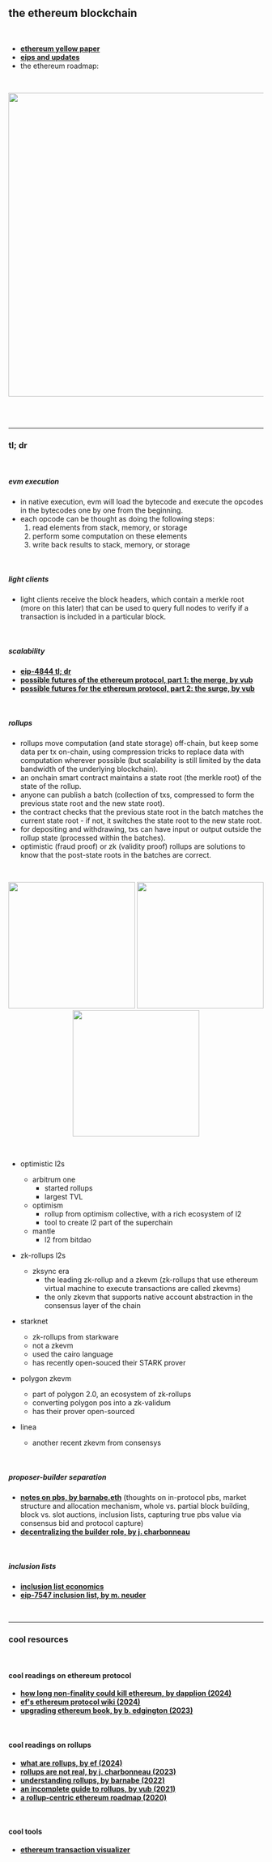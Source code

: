 ## the ethereum blockchain 

<br>


* **[ethereum yellow paper](https://ethereum.github.io/yellowpaper/paper.pdf)**
* **[eips and updates](eips_and_updates)**
* the ethereum roadmap:

<br>
<p align="center">
<img width="600"  src="https://user-images.githubusercontent.com/1130416/234419153-76ab9f89-00e8-48e7-93c4-c8d880ec2007.png">
</p>
<br>

<br>

---

### tl; dr

<br>

##### evm execution 

* in native execution, evm will load the bytecode and execute the opcodes in the bytecodes one by one from the beginning.
* each opcode can be thought as doing the following steps:
  1. read elements from stack, memory, or storage
  2. perform some computation on these elements
  3. write back results to stack, memory, or storage

<br>

##### light clients

* light clients receive the block headers, which contain a merkle root (more on this later) that can be used to query full nodes to verify if a transaction is included in a particular block.

<br>

##### scalability

* **[eip-4844 tl; dr](eips_and_updates/eip-4844.md)**
* **[possible futures of the ethereum protocol, part 1: the merge, by vub](https://vitalik.eth.limo/general/2024/10/14/futures1.html)**
* **[possible futures for the ethereum protocol, part 2: the surge, by vub](https://vitalik.eth.limo/general/2024/10/17/futures2.html)**

<br>

##### rollups

* rollups move computation (and state storage) off-chain, but keep some data per tx on-chain, using compression tricks to replace data with computation wherever possible (but scalability is still limited by the data bandwidth of the underlying blockchain).
* an onchain smart contract maintains a state root (the merkle root) of the state of the rollup.
* anyone can publish a batch (collection of txs, compressed to form the previous state root and the new state root).
* the contract checks that the previous state root in the batch matches the current state root - if not, it switches the state root to the new state root.
* for depositing and withdrawing, txs can have input or output outside the rollup state (processed within the batches).
* optimistic (fraud proof) or zk (validity proof) rollups are solutions to know that the post-state roots in the batches are correct.

<br>

<p align="center">
<img width="250" src="https://user-images.githubusercontent.com/1130416/234379326-901ed83c-4bc5-4c97-bad8-3b9d96dfb1b7.png">
<img width="250" src="https://user-images.githubusercontent.com/1130416/234935489-f65f98a0-a6ac-4b86-b40d-e4aac97733b7.png">
<img width="250" src="https://user-images.githubusercontent.com/1130416/234379163-f55493b4-7ad5-4d0d-9021-0f722cbe34a6.png">
</p>

<br>

* optimistic l2s 
  * arbitrum one
    - started rollups
    - largest TVL
  * optimism
    - rollup from optimism collective, with a rich ecosystem of l2
    - tool to create l2 part of the superchain
  * mantle
    - l2 from bitdao

* zk-rollups l2s
  - zksync era
    - the leading zk-rollup and a zkevm (zk-rollups that use ethereum virtual machine to execute transactions are called zkevms)
    - the only zkevm that supports native account abstraction in the consensus layer of the chain
* starknet
  - zk-rollups from starkware
  - not a zkevm
  - used the cairo language
  - has recently open-souced their STARK prover
* polygon zkevm
  - part of polygon 2.0, an ecosystem of zk-rollups
  - converting polygon pos into a zk-validum
  - has their prover open-sourced
* linea
  - another recent zkevm from consensys

<br>

##### proposer-builder separation

* **[notes on pbs, by barnabe.eth](https://barnabe.substack.com/p/pbs)** (thoughts on in-protocol pbs, market structure and allocation mechanism, whole vs. partial block building, block vs. slot auctions, inclusion lists, capturing true pbs value via consensus bid and protocol capture)
* **[decentralizing the builder role, by j. charbonneau](https://joncharbonneau.substack.com/p/decentralizing-the-builder-role)**

<br>

##### inclusion lists

* **[inclusion list economics](https://efdn.notion.site/Inclusion-list-economics-b0d61d0e21a74963a54448e48d9adc8a)**
* **[eip-7547 inclusion list, by m. neuder](https://ethereum-magicians.org/t/eip-7547-inclusion-lists/17474)**

<br>


---

### cool resources

<br>

#### cool readings on ethereum protocol

* **[how long non-finality could kill ethereum, by dapplion (2024)](https://www.youtube.com/watch?v=z2jafwPFLaQ)**
* **[ef's ethereum protocol wiki (2024)](https://epf.wiki/#/)**
* **[upgrading ethereum book, by b. edgington (2023)](https://eth2book.info/)**

<br>

#### cool readings on rollups


* **[what are rollups, by ef (2024)](https://ethereum.org/en/developers/docs/scaling/zk-rollups/)**
* **[rollups are not real, by j. charbonneau (2023)](https://joncharbonneau.substack.com/p/rollups-arent-real)**
* **[understanding rollups, by barnabe (2022)](https://barnabe.substack.com/p/understanding-rollup-economics-from?s=r)**
* **[an incomplete guide to rollups, by vub (2021)](https://vitalik.ca/general/2021/01/05/rollup.html)**
* **[a rollup-centric ethereum roadmap (2020)](https://ethereum-magicians.org/t/a-rollup-centric-ethereum-roadmap/4698)**

<br>

#### cool tools

* **[ethereum transaction visualizer](https://github.com/naddison36/tx2uml)**

